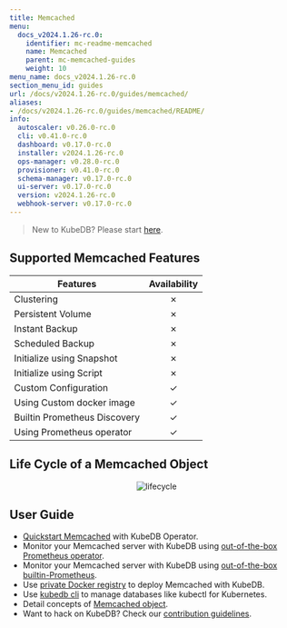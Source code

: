 ```yaml
---
title: Memcached
menu:
  docs_v2024.1.26-rc.0:
    identifier: mc-readme-memcached
    name: Memcached
    parent: mc-memcached-guides
    weight: 10
menu_name: docs_v2024.1.26-rc.0
section_menu_id: guides
url: /docs/v2024.1.26-rc.0/guides/memcached/
aliases:
- /docs/v2024.1.26-rc.0/guides/memcached/README/
info:
  autoscaler: v0.26.0-rc.0
  cli: v0.41.0-rc.0
  dashboard: v0.17.0-rc.0
  installer: v2024.1.26-rc.0
  ops-manager: v0.28.0-rc.0
  provisioner: v0.41.0-rc.0
  schema-manager: v0.17.0-rc.0
  ui-server: v0.17.0-rc.0
  version: v2024.1.26-rc.0
  webhook-server: v0.17.0-rc.0
---
```


> New to KubeDB? Please start [here](/docs/v2024.1.26-rc.0/README).

## Supported Memcached Features

| Features                     | Availability |
| ---------------------------- | :----------: |
| Clustering                   |   &#10007;   |
| Persistent Volume            |   &#10007;   |
| Instant Backup               |   &#10007;   |
| Scheduled Backup             |   &#10007;   |
| Initialize using Snapshot    |   &#10007;   |
| Initialize using Script      |   &#10007;   |
| Custom Configuration         |   &#10003;   |
| Using Custom docker image    |   &#10003;   |
| Builtin Prometheus Discovery |   &#10003;   |
| Using Prometheus operator    |   &#10003;   |

## Life Cycle of a Memcached Object

<p align="center">
  <img alt="lifecycle"  src="/docs/v2024.1.26-rc.0/images/memcached/memcached-lifecycle.png">
</p>

## User Guide

- [Quickstart Memcached](/docs/v2024.1.26-rc.0/guides/memcached/quickstart/quickstart) with KubeDB Operator.
- Monitor your Memcached server with KubeDB using [out-of-the-box Prometheus operator](/docs/v2024.1.26-rc.0/guides/memcached/monitoring/using-prometheus-operator).
- Monitor your Memcached server with KubeDB using [out-of-the-box builtin-Prometheus](/docs/v2024.1.26-rc.0/guides/memcached/monitoring/using-builtin-prometheus).
- Use [private Docker registry](/docs/v2024.1.26-rc.0/guides/memcached/private-registry/using-private-registry) to deploy Memcached with KubeDB.
- Use [kubedb cli](/docs/v2024.1.26-rc.0/guides/memcached/cli/cli) to manage databases like kubectl for Kubernetes.
- Detail concepts of [Memcached object](/docs/v2024.1.26-rc.0/guides/memcached/concepts/memcached).
- Want to hack on KubeDB? Check our [contribution guidelines](/docs/v2024.1.26-rc.0/CONTRIBUTING).
